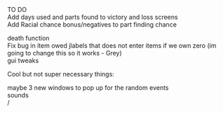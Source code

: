 <html>TO DO <br/>
Add days  used and parts found to victory and loss screens<br/>
Add Racial chance bonus/negatives to part finding chance<br/>

death function<br/>
Fix bug in item owed jlabels that does not enter items if we own zero (im going to change this so it works - Grey)<br/>
gui tweaks <br/>

Cool but not super necessary things:<br/>

maybe 3 new windows to pop up for the random events<br/>
sounds<br>/

